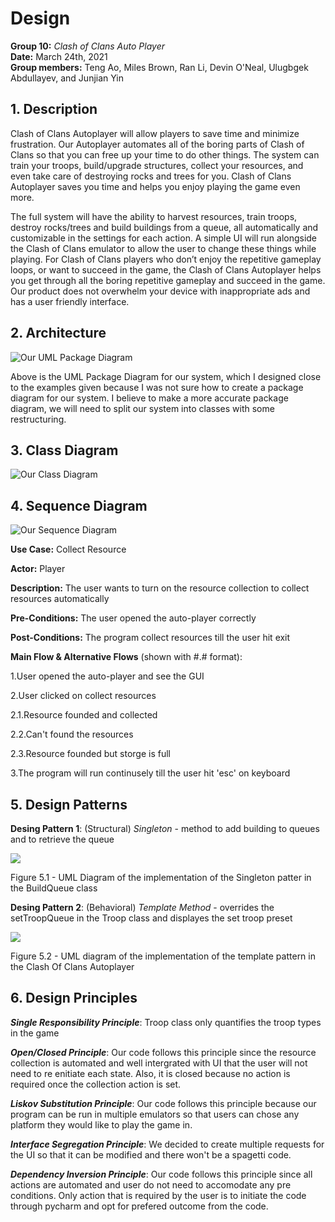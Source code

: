 # Design

**Group 10:** _Clash of Clans Auto Player_\
**Date:** March 24th, 2021\
**Group members:** Teng Ao, Miles Brown, Ran Li, Devin O'Neal, Ulugbgek Abdullayev, and Junjian Yin

## 1. Description

Clash of Clans Autoplayer will allow players to save time and minimize frustration. Our Autoplayer automates all of the boring parts of Clash of Clans so that you can free up your time to do other things. The system can train your troops, build/upgrade structures, collect your resources, and even take care of destroying rocks and trees for you. Clash of Clans Autoplayer saves you time and helps you enjoy playing the game even more.

The full system will have the ability to harvest resources, train troops, destroy rocks/trees and build buildings from a queue, all automatically and customizable in the settings for each action. A simple UI will run alongside the Clash of Clans emulator to allow the user to change these things while playing. For Clash of Clans players who don’t enjoy the repetitive gameplay loops, or want to succeed in the game, the Clash of Clans Autoplayer helps you get through all the boring repetitive gameplay and succeed in the game. Our product does not overwhelm your device with inappropriate ads and has a user friendly interface.

## 2. Architecture

![Our UML Package Diagram](https://github.com/OneTinySauce/Clash-Of-Clans-Auto-Player/blob/main/screenshots/Autoplayer%20Package%20Diagram.png?raw=true)

Above is the UML Package Diagram for our system, which I designed close to the examples given because I was not sure how to create a package diagram for our system. I believe to make a more accurate package diagram, we will need to split our system into classes with some restructuring.

## 3. Class Diagram

![Our Class Diagram](https://github.com/OneTinySauce/Clash-Of-Clans-Auto-Player/blob/main/D5%20Class%20Diagram.PNG)

## 4. Sequence Diagram

![Our Sequence Diagram](https://github.com/OneTinySauce/Clash-Of-Clans-Auto-Player/blob/main/screenshots/D5_Part4.png)

**Use Case:** Collect Resource

**Actor:** Player

**Description:** The user wants to turn on the resource collection to collect resources automatically

**Pre-Conditions:** The user opened the auto-player correctly

**Post-Conditions:** The program collect resources till the user hit exit

**Main Flow & Alternative Flows** (shown with #.# format): 

1.User opened the auto-player and see the GUI

2.User clicked on collect resources

 2.1.Resource founded and collected

 2.2.Can't found the resources
 
 2.3.Resource founded but storge is full

3.The program will run continusely till the user hit 'esc' on keyboard


## 5. Design Patterns

**Desing Pattern 1**: (Structural) *Singleton* - method to add building to queues and to retrieve the queue

![](https://github.com/OneTinySauce/Clash-Of-Clans-Auto-Player/blob/main/buildingQueue.PNG)

Figure 5.1 - UML Diagram of the implementation of the Singleton patter in the BuildQueue class

**Desing Pattern 2**: (Behavioral) *Template Method* - overrides the setTroopQueue in the Troop class and displayes the set troop preset

![](https://github.com/OneTinySauce/Clash-Of-Clans-Auto-Player/blob/main/behavioral.PNG)

Figure 5.2 - UML diagram of the implementation of the template pattern in the Clash Of Clans Autoplayer

## 6. Design Principles

***Single Responsibility Principle***: Troop class only quantifies the troop types in the game

***Open/Closed Principle***: Our code follows this principle since the resource collection is automated and well intergrated with UI that the user will not need to re enitiate each state. Also, it is closed because no action is required once the collection action is set.

***Liskov Substitution Principle***: Our code follows this principle because our program can be run in multiple emulators so that users can chose any platform they would like to play the game in.

***Interface Segregation Principle***: We decided to create multiple requests for the UI so that it can be modified and there won't be a spagetti code.

***Dependency Inversion Principle***: Our code follows this principle since all actions are automated and user do not need to accomodate any pre conditions. Only action that is required by the user is to initiate the code through pycharm and opt for prefered outcome from the code.
